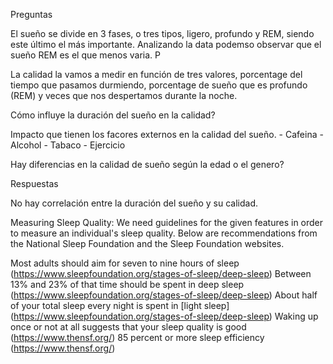 Preguntas

El sueño se divide en 3 fases, o tres tipos, ligero, profundo y REM, siendo este último el más importante. Analizando la data podemso observar que el sueño REM es el que menos varia. P

La calidad la vamos a medir en función de tres valores, porcentage del tiempo que pasamos durmiendo, porcentage de sueño que es profundo (REM) y veces que nos despertamos durante la noche.

Cómo influye la duración del sueño en la calidad?

Impacto que tienen los facores externos en la calidad del sueño.
    - Cafeina
    - Alcohol
    - Tabaco
    - Ejercicio

Hay diferencias en la calidad de sueño según la edad o el genero?


Respuestas

No hay correlación entre la duración del sueño y su calidad.






Measuring Sleep Quality:
We need guidelines for the given features in order to measure an individual's sleep quality. Below are recommendations from the National Sleep Foundation and the Sleep Foundation websites.

Most adults should aim for seven to nine hours of sleep (https://www.sleepfoundation.org/stages-of-sleep/deep-sleep)
Between 13% and 23% of that time should be spent in deep sleep (https://www.sleepfoundation.org/stages-of-sleep/deep-sleep)
About half of your total sleep every night is spent in [light sleep] (https://www.sleepfoundation.org/stages-of-sleep/deep-sleep)
Waking up once or not at all suggests that your sleep quality is good (https://www.thensf.org/)
85 percent or more sleep efficiency (https://www.thensf.org/)